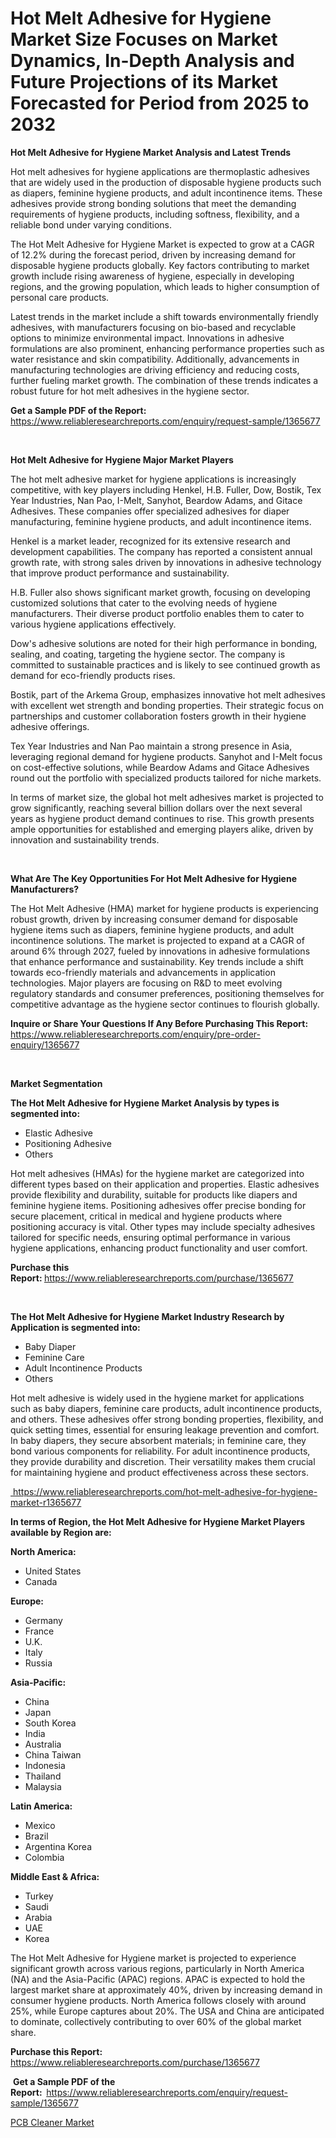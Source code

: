 <p><h1>Hot Melt Adhesive for Hygiene Market Size Focuses on Market Dynamics, In-Depth Analysis and Future Projections of its Market Forecasted for Period from 2025 to 2032</h1></p><p><strong>Hot Melt Adhesive for Hygiene Market Analysis and Latest Trends</strong></p>
<p><p>Hot melt adhesives for hygiene applications are thermoplastic adhesives that are widely used in the production of disposable hygiene products such as diapers, feminine hygiene products, and adult incontinence items. These adhesives provide strong bonding solutions that meet the demanding requirements of hygiene products, including softness, flexibility, and a reliable bond under varying conditions.</p><p>The Hot Melt Adhesive for Hygiene Market is expected to grow at a CAGR of 12.2% during the forecast period, driven by increasing demand for disposable hygiene products globally. Key factors contributing to market growth include rising awareness of hygiene, especially in developing regions, and the growing population, which leads to higher consumption of personal care products. </p><p>Latest trends in the market include a shift towards environmentally friendly adhesives, with manufacturers focusing on bio-based and recyclable options to minimize environmental impact. Innovations in adhesive formulations are also prominent, enhancing performance properties such as water resistance and skin compatibility. Additionally, advancements in manufacturing technologies are driving efficiency and reducing costs, further fueling market growth. The combination of these trends indicates a robust future for hot melt adhesives in the hygiene sector.</p></p>
<p><strong>Get a Sample PDF of the Report:&nbsp;</strong> <a href="https://www.reliableresearchreports.com/enquiry/request-sample/1365677?utm_campaign=2219&utm_medium=2&utm_source=Github&utm_content=ia&utm_term=22032025&utm_id=hot-melt-adhesive-for-hygiene">https://www.reliableresearchreports.com/enquiry/request-sample/1365677</a></p>
<p>&nbsp;</p>
<p><strong>Hot Melt Adhesive for Hygiene Major Market Players</strong></p>
<p><p>The hot melt adhesive market for hygiene applications is increasingly competitive, with key players including Henkel, H.B. Fuller, Dow, Bostik, Tex Year Industries, Nan Pao, I-Melt, Sanyhot, Beardow Adams, and Gitace Adhesives. These companies offer specialized adhesives for diaper manufacturing, feminine hygiene products, and adult incontinence items.</p><p>Henkel is a market leader, recognized for its extensive research and development capabilities. The company has reported a consistent annual growth rate, with strong sales driven by innovations in adhesive technology that improve product performance and sustainability.</p><p>H.B. Fuller also shows significant market growth, focusing on developing customized solutions that cater to the evolving needs of hygiene manufacturers. Their diverse product portfolio enables them to cater to various hygiene applications effectively.</p><p>Dow's adhesive solutions are noted for their high performance in bonding, sealing, and coating, targeting the hygiene sector. The company is committed to sustainable practices and is likely to see continued growth as demand for eco-friendly products rises.</p><p>Bostik, part of the Arkema Group, emphasizes innovative hot melt adhesives with excellent wet strength and bonding properties. Their strategic focus on partnerships and customer collaboration fosters growth in their hygiene adhesive offerings.</p><p>Tex Year Industries and Nan Pao maintain a strong presence in Asia, leveraging regional demand for hygiene products. Sanyhot and I-Melt focus on cost-effective solutions, while Beardow Adams and Gitace Adhesives round out the portfolio with specialized products tailored for niche markets.</p><p>In terms of market size, the global hot melt adhesives market is projected to grow significantly, reaching several billion dollars over the next several years as hygiene product demand continues to rise. This growth presents ample opportunities for established and emerging players alike, driven by innovation and sustainability trends.</p></p>
<p>&nbsp;</p>
<p><strong>What Are The Key Opportunities For Hot Melt Adhesive for Hygiene Manufacturers?</strong></p>
<p><p>The Hot Melt Adhesive (HMA) market for hygiene products is experiencing robust growth, driven by increasing consumer demand for disposable hygiene items such as diapers, feminine hygiene products, and adult incontinence solutions. The market is projected to expand at a CAGR of around 6% through 2027, fueled by innovations in adhesive formulations that enhance performance and sustainability. Key trends include a shift towards eco-friendly materials and advancements in application technologies. Major players are focusing on R&D to meet evolving regulatory standards and consumer preferences, positioning themselves for competitive advantage as the hygiene sector continues to flourish globally.</p></p>
<p><strong>Inquire or Share Your Questions If Any Before Purchasing This Report:</strong> <a href="https://www.reliableresearchreports.com/enquiry/pre-order-enquiry/1365677?utm_campaign=2219&utm_medium=2&utm_source=Github&utm_content=ia&utm_term=22032025&utm_id=hot-melt-adhesive-for-hygiene">https://www.reliableresearchreports.com/enquiry/pre-order-enquiry/1365677</a></p>
<p>&nbsp;</p>
<p><strong>Market Segmentation</strong></p>
<p><strong>The Hot Melt Adhesive for Hygiene Market Analysis by types is segmented into:</strong></p>
<p><ul><li>Elastic Adhesive</li><li>Positioning Adhesive</li><li>Others</li></ul></p>
<p><p>Hot melt adhesives (HMAs) for the hygiene market are categorized into different types based on their application and properties. Elastic adhesives provide flexibility and durability, suitable for products like diapers and feminine hygiene items. Positioning adhesives offer precise bonding for secure placement, critical in medical and hygiene products where positioning accuracy is vital. Other types may include specialty adhesives tailored for specific needs, ensuring optimal performance in various hygiene applications, enhancing product functionality and user comfort.</p></p>
<p><strong>Purchase this Report:&nbsp;</strong><a href="https://www.reliableresearchreports.com/purchase/1365677?utm_campaign=2219&utm_medium=2&utm_source=Github&utm_content=ia&utm_term=22032025&utm_id=hot-melt-adhesive-for-hygiene">https://www.reliableresearchreports.com/purchase/1365677</a></p>
<p>&nbsp;</p>
<p><strong>The Hot Melt Adhesive for Hygiene Market Industry Research by Application is segmented into:</strong></p>
<p><ul><li>Baby Diaper</li><li>Feminine Care</li><li>Adult Incontinence Products</li><li>Others</li></ul></p>
<p><p>Hot melt adhesive is widely used in the hygiene market for applications such as baby diapers, feminine care products, adult incontinence products, and others. These adhesives offer strong bonding properties, flexibility, and quick setting times, essential for ensuring leakage prevention and comfort. In baby diapers, they secure absorbent materials; in feminine care, they bond various components for reliability. For adult incontinence products, they provide durability and discretion. Their versatility makes them crucial for maintaining hygiene and product effectiveness across these sectors.</p></p>
<p><a href="https://www.reliableresearchreports.com/hot-melt-adhesive-for-hygiene-market-r1365677?utm_campaign=2219&utm_medium=2&utm_source=Github&utm_content=ia&utm_term=22032025&utm_id=hot-melt-adhesive-for-hygiene">&nbsp;https://www.reliableresearchreports.com/hot-melt-adhesive-for-hygiene-market-r1365677</a></p>
<p><strong>In terms of Region, the Hot Melt Adhesive for Hygiene Market Players available by Region are:</strong></p>
<p>
    <p> <strong> North America: </strong>
        <ul>
            <li>United States</li>
            <li>Canada</li>
        </ul>
        </p> 
    <p> <strong> Europe: </strong>
        <ul>
            <li>Germany</li>
            <li>France</li>
            <li>U.K.</li>
            <li>Italy</li>
            <li>Russia</li>
        </ul>
        </p> 
    <p> <strong> Asia-Pacific: </strong>
        <ul>
            <li>China</li>
            <li>Japan</li>
            <li>South Korea</li>
            <li>India</li>
            <li>Australia</li>
            <li>China Taiwan</li>
            <li>Indonesia</li>
            <li>Thailand</li>
            <li>Malaysia</li>
        </ul>
        </p> 
    <p> <strong> Latin America: </strong>
        <ul>
            <li>Mexico</li>
            <li>Brazil</li>
            <li>Argentina Korea</li>
            <li>Colombia</li>
        </ul>
        </p> 
    <p> <strong> Middle East & Africa: </strong>
        <ul>
            <li>Turkey</li>
            <li>Saudi</li>
            <li>Arabia</li>
            <li>UAE</li>
            <li>Korea</li>
        </ul>
    </p>
    </p>
<p><p>The Hot Melt Adhesive for Hygiene market is projected to experience significant growth across various regions, particularly in North America (NA) and the Asia-Pacific (APAC) regions. APAC is expected to hold the largest market share at approximately 40%, driven by increasing demand in consumer hygiene products. North America follows closely with around 25%, while Europe captures about 20%. The USA and China are anticipated to dominate, collectively contributing to over 60% of the global market share.</p></p>
<p><strong>Purchase this Report: </strong><a href="https://www.reliableresearchreports.com/purchase/1365677?utm_campaign=2219&utm_medium=2&utm_source=Github&utm_content=ia&utm_term=22032025&utm_id=hot-melt-adhesive-for-hygiene">https://www.reliableresearchreports.com/purchase/1365677</a></p>
<p>&nbsp;<strong>Get a Sample PDF of the Report:&nbsp;&nbsp;</strong><a href="https://www.reliableresearchreports.com/enquiry/request-sample/1365677?utm_campaign=2219&utm_medium=2&utm_source=Github&utm_content=ia&utm_term=22032025&utm_id=hot-melt-adhesive-for-hygiene">https://www.reliableresearchreports.com/enquiry/request-sample/1365677</a></p>
<p><strong></strong></p>
<p><p><a href="https://github.com/rosamariarocque98/Market-Research-Report-List-1/blob/main/pcb-cleaner-market.md?utm_campaign=2219&utm_medium=2&utm_source=Github&utm_content=ia&utm_term=22032025&utm_id=hot-melt-adhesive-for-hygiene">PCB Cleaner Market</a></p></p>